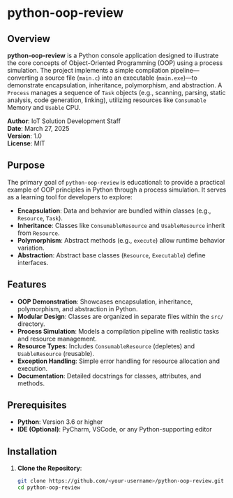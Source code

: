 # python-oop-review

## Overview

**python-oop-review** is a Python console application designed to illustrate the core concepts of Object-Oriented Programming (OOP) using a process simulation. The project implements a simple compilation pipeline—converting a source file (`main.c`) into an executable (`main.exe`)—to demonstrate encapsulation, inheritance, polymorphism, and abstraction. A `Process` manages a sequence of `Task` objects (e.g., scanning, parsing, static analysis, code generation, linking), utilizing resources like `Consumable` Memory and `Usable` CPU.

**Author**: IoT Solution Development Staff  
**Date**: March 27, 2025  
**Version**: 1.0  
**License**: MIT

## Purpose

The primary goal of `python-oop-review` is educational: to provide a practical example of OOP principles in Python through a process simulation. It serves as a learning tool for developers to explore:
- **Encapsulation**: Data and behavior are bundled within classes (e.g., `Resource`, `Task`).
- **Inheritance**: Classes like `ConsumableResource` and `UsableResource` inherit from `Resource`.
- **Polymorphism**: Abstract methods (e.g., `execute`) allow runtime behavior variation.
- **Abstraction**: Abstract base classes (`Resource`, `Executable`) define interfaces.

## Features

- **OOP Demonstration**: Showcases encapsulation, inheritance, polymorphism, and abstraction in Python.
- **Modular Design**: Classes are organized in separate files within the `src/` directory.
- **Process Simulation**: Models a compilation pipeline with realistic tasks and resource management.
- **Resource Types**: Includes `ConsumableResource` (depletes) and `UsableResource` (reusable).
- **Exception Handling**: Simple error handling for resource allocation and execution.
- **Documentation**: Detailed docstrings for classes, attributes, and methods.

## Prerequisites

- **Python**: Version 3.6 or higher
- **IDE (Optional)**: PyCharm, VSCode, or any Python-supporting editor

## Installation

1. **Clone the Repository**:
   ```bash
   git clone https://github.com/<your-username>/python-oop-review.git
   cd python-oop-review